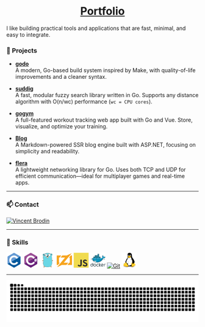 <h1 align="center"><a href="https://vinbro.se">Portfolio</a></h1>

I like building practical tools and applications that are fast, minimal, and easy to integrate.

### 🚀 Projects

- [**godo**](https://github.com/VincentBrodin/godo)  
  A modern, Go-based build system inspired by Make, with quality-of-life improvements and a cleaner syntax.

- [**suddig**](https://github.com/VincentBrodin/suddig)  
  A fast, modular fuzzy search library written in Go. Supports any distance algorithm with O(n/wc) performance (`wc = CPU cores`).

- [**gogym**](https://github.com/VincentBrodin/gogym)  
  A full-featured workout tracking web app built with Go and Vue. Store, visualize, and optimize your training.

- [**Blog**](https://github.com/VincentBrodin/blog)  
  A Markdown-powered SSR blog engine built with ASP.NET, focusing on simplicity and readability.

- [**flera**](https://github.com/VincentBrodin/flera)  
  A lightweight networking library for Go. Uses both TCP and UDP for efficient communication—ideal for multiplayer games and real-time apps.

---

### 📫 Contact

<p align="left">
  <a href="https://linkedin.com/in/vincent-brodin-820051242" target="_blank">
    <img align="center" src="https://raw.githubusercontent.com/rahuldkjain/github-profile-readme-generator/master/src/images/icons/Social/linked-in-alt.svg" alt="Vincent Brodin" height="30" width="40" />
  </a>
</p>

---

### 🧰 Skills

<p align="left">
  <a href="https://www.cprogramming.com/" target="_blank"><img src="https://raw.githubusercontent.com/devicons/devicon/master/icons/c/c-original.svg" alt="C" width="40" height="40"/></a>
  <a href="https://www.w3schools.com/cs/" target="_blank"><img src="https://raw.githubusercontent.com/devicons/devicon/master/icons/csharp/csharp-original.svg" alt="C#" width="40" height="40"/></a>
  <a href="https://golang.org" target="_blank"><img src="https://raw.githubusercontent.com/devicons/devicon/master/icons/go/go-original.svg" alt="Go" width="40" height="40"/></a>
  <a href="https://ziglang.org/" target="_blank"><img src="https://raw.githubusercontent.com/devicons/devicon/master/icons/zig/zig-original.svg" alt="Zig" width="40" height="40"/></a>
  <a href="https://developer.mozilla.org/en-US/docs/Web/JavaScript" target="_blank"><img src="https://raw.githubusercontent.com/devicons/devicon/master/icons/javascript/javascript-original.svg" alt="JavaScript" width="40" height="40"/></a>
  <a href="https://www.docker.com/" target="_blank"><img src="https://raw.githubusercontent.com/devicons/devicon/master/icons/docker/docker-original-wordmark.svg" alt="Docker" width="40" height="40"/></a>
  <a href="https://git-scm.com/" target="_blank"><img src="https://www.vectorlogo.zone/logos/git-scm/git-scm-icon.svg" alt="Git" width="40" height="40"/></a>
  <a href="https://www.linux.org/" target="_blank"><img src="https://raw.githubusercontent.com/devicons/devicon/master/icons/linux/linux-original.svg" alt="Linux" width="40" height="40"/></a>
</p>

---

<p align="center">
  <img src="https://raw.githubusercontent.com/VincentBrodin/VincentBrodin/output/snake.svg" alt="Snake animation" />
</p>
